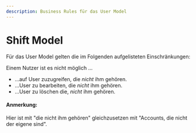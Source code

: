 ```yaml
---
description: Business Rules für das User Model
---
```


# Shift Model

Für das User Model gelten die im Folgenden aufgelisteten Einschränkungen:

Einem Nutzer ist es nicht möglich ...

* ...auf User zuzugreifen, die *nicht* ihm gehören.
* ...User zu bearbeiten, die *nicht* ihm gehören.
* ...User zu löschen die, *nicht* ihm gehören.

#### Anmerkung:

Hier ist mit "die nicht ihm gehören" gleichzusetzen mit "Accounts, die nicht der eigene sind".
